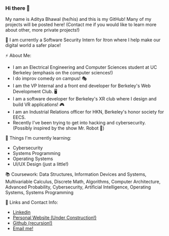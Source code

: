 ### Hi there 👋

<!--
**AdityaBhawal/AdityaBhawal** is a ✨ _special_ ✨ repository because its `README.md` (this file) appears on your GitHub profile.

Here are some ideas to get you started:

- 🔭 I’m currently working on ...
- 🌱 I’m currently learning ...
- 👯 I’m looking to collaborate on ...
- 🤔 I’m looking for help with ...
- 💬 Ask me about ...
- 📫 How to reach me: ...
- 😄 Pronouns: ...
- ⚡ Fun fact: ...
-->

My name is Aditya Bhawal (he/his) and this is my GitHub! Many of my projects will be posted here! (Contact me if you would like to learn more about other, more private projects!)

🔭 I am currently a Software Security Intern for Itron where I help make our digital world a safer place! 

⚡ About Me:
- I am an Electrical Engineering and Computer Sciences student at UC Berkeley (emphasis on the computer sciences!)
- I do improv comedy on campus! 🎭
- I am the VP Internal and a front end developer for Berkeley's Web Development Club. 🖥
- I am a software developer for Berkeley's XR club where I design and build VR applications! 🎮
- I am an Industrial Relations officer for HKN, Berkeley's honor society for EECS. 
- Recently I've been trying to get into hacking and cybersecurity. (Possibly inspired by the show Mr. Robot 👀)

🌱 Things I'm currently learning:
- Cybersecurity
- Systems Programming
- Operating Systems 
- UI/UX Design (just a little!)

📚 Coursework: Data Structures, Information Devices and Systems, Multivariable Calculus, Discrete Math, Algorithms, Computer Architecture, Advanced Probability, Cybersecurity, Artificial Intelligence, Operating Systems, Systems Programming

🔗 Links and Contact Info:
- [Linkedin](https://www.linkedin.com/in/adityabhawal/)
- [Personal Website (Under Construction!)](https://www.adityabhawal.com/)
- [Github (recursion!)](https://github.com/AdityaBhawal)
- [Email me!](mailto:adbhawal@berkeley.edu)



